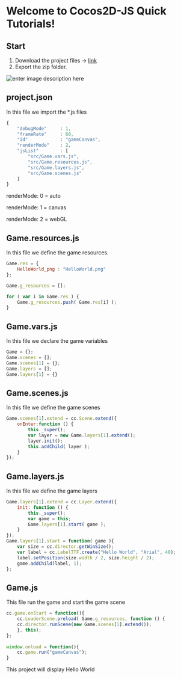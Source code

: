 # Welcome to Cocos2D-JS Quick Tutorials!

## Start
 1. Download the project files -> [link](https://github.com/Gurigraphics/Cocos2D-JS-Quick-Tutorials/tree/master/sources)  
 2. Export the zip folder. 
 
![enter image description here](https://imgur.com/CyWYbVi.png)

## project.json
In this file we import the *.js files
```Javascript
{
    "debugMode"     : 1,
    "frameRate"     : 60,
    "id"            : "gameCanvas",
    "renderMode"    : 2,
    "jsList"        : [   
        "src/Game.vars.js",
        "src/Game.resources.js",
        "src/Game.layers.js",
        "src/Game.scenes.js"
    ]
} 
```
renderMode: 0 = auto

renderMode: 1 = canvas

renderMode: 2 = webGL

## Game.resources.js
In this file we define the game resources.
```Javascript
Game.res = { 
    HelloWorld_png : "HelloWorld.png" 
};

Game.g_resources = []; 

for ( var i in Game.res ) {
    Game.g_resources.push( Game.res[i] ); 
}
```
## Game.vars.js
In this file we declare the game variables
```Javascript
Game = {}; 
Game.scenes = []; 
Game.scenes[1] = {}; 
Game.layers = []; 
Game.layers[1] = {}
```
## Game.scenes.js
In this file we define the game scenes
```Javascript
Game.scenes[1].extend = cc.Scene.extend({ 
	onEnter:function () { 
	    this._super(); 
	    var layer = new Game.layers[1].extend(); 
	    layer.init(); 
	    this.addChild( layer ); 
	} 
});
```
## Game.layers.js
In this file we define the game layers
```Javascript
Game.layers[1].extend = cc.Layer.extend({ 
	init: function () { 
	    this._super(); 
	    var game = this; 
	    Game.layers[1].start( game ); 
	} 
}); 
Game.layers[1].start = function( game ){ 
	var size = cc.director.getWinSize(); 
	var label = cc.LabelTTF.create("Hello World", "Arial", 40);
	label.setPosition(size.width / 2, size.height / 2);
	game.addChild(label, 1); 
};
```
## Game.js
This file run the game and start the game scene
```Javascript
cc.game.onStart = function(){
	cc.LoaderScene.preload( Game.g_resources, function () {
	cc.director.runScene(new Game.scenes[1].extend());
	}, this);  
};  
  
window.onload = function(){  
	cc.game.run("gameCanvas");   
}
```

This project will display Hello World
